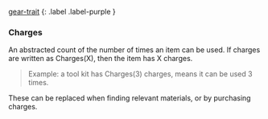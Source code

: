 
[gear-trait](Game/Core/Gear#Traits)
{: .label .label-purple }

### Charges
An abstracted count of the number of times an item can be used. If charges are written as Charges(X), then the item has X charges.

> Example: a tool kit has Charges(3) charges, means it can be used 3 times.

These can be replaced when finding relevant materials, or by purchasing charges.
